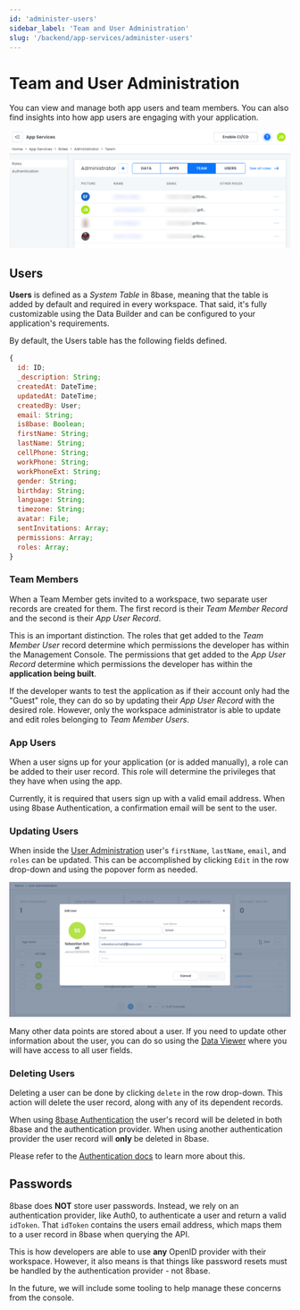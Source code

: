 ```yaml
---
id: 'administer-users'
sidebar_label: 'Team and User Administration'
slug: '/backend/app-services/administer-users'
---
```

# Team and User Administration

You can view and manage both app users and team members. You can also find insights into how app users are engaging with your application.

![Team administration screen](./_images/team-admin-1.png)

## Users

**Users** is defined as a _System Table_ in 8base, meaning that the table is added by default and required in every workspace. That said, it's fully customizable using the Data Builder and can be configured to your application's requirements.

By default, the Users table has the following fields defined.

```javascript
{
  id: ID;
  _description: String;
  createdAt: DateTime;
  updatedAt: DateTime;
  createdBy: User;
  email: String;
  is8base: Boolean;
  firstName: String;
  lastName: String;
  cellPhone: String;
  workPhone: String;
  workPhoneExt: String;
  gender: String;
  birthday: String;
  language: String;
  timezone: String;
  avatar: File;
  sentInvitations: Array;
  permissions: Array;
  roles: Array;
}
```

### Team Members

When a Team Member gets invited to a workspace, two separate user records are created for them. The first record is their _Team Member Record_ and the second is their _App User Record_.

This is an important distinction. The roles that get added to the _Team Member User_ record determine which permissions the developer has within the Management Console. The permissions that get added to the _App User Record_ determine which permissions the developer has within the **application being built**.

If the developer wants to test the application as if their account only had the "Guest" role, they can do so by updating their _App User Record_ with the desired role. However, only the workspace administrator is able to update and edit roles belonging to _Team Member Users_.

### App Users

When a user signs up for your application (or is added manually), a role can be added to their user record. This role will determine the privileges that they have when using the app.

Currently, it is required that users sign up with a valid email address. When using 8base Authentication, a confirmation email will be sent to the user.

### Updating Users

When inside the [User Administration](https://app.8base.com/users/app-users) user's `firstName`, `lastName`, `email`, and `roles` can be updated. This can be accomplished by clicking `Edit` in the row drop-down and using the popover form as needed.

![User administration screen](_images/ua-edit-user.png)

Many other data points are stored about a user. If you need to update other information about the user, you can do so using the [Data Viewer](https://app.8base.com/data/) where you will have access to all user fields.

### Deleting Users

Deleting a user can be done by clicking `delete` in the row drop-down. This action will delete the user record, along with any of its dependent records.

When using [8base Authentication](/projects/backend/authentication#8base-authentication) the user's record will be deleted in both 8base and the authentication provider. When using another authentication provider the user record will **only** be deleted in 8base.

Please refer to the [Authentication docs](/projects/backend/authentication) to learn more about this.

## Passwords

8base does **NOT** store user passwords. Instead, we rely on an authentication provider, like Auth0, to authenticate a user and return a valid `idToken`. That `idToken` contains the users email address, which maps them to a user record in 8base when querying the API.

This is how developers are able to use **any** OpenID provider with their workspace. However, it also means is that things like password resets must be handled by the authentication provider - not 8base.

In the future, we will include some tooling to help manage these concerns from the console.
